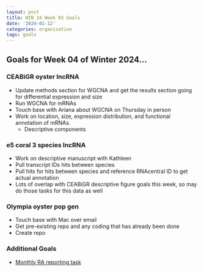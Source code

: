 ```yaml
---
layout: post
title: WIN 24 Week 03 Goals
date: '2024-01-12'
categories: organization
tags: goals
---
```


## Goals for Week 04 of Winter 2024...

### CEABiGR oyster lncRNA
* Update methods section for WGCNA and get the results section going for differential expression and size
* Run WGCNA for mRNAs
* Touch base with Ariana about WGCNA on Thursday in person
* Work on location, size, expression distribution, and functional annotation of mRNAs.
  * Descriptive components

### e5 coral 3 species lncRNA
* Work on descriptive manuscript with Kathleen
* Pull transcript IDs hits between species
* Pull hits for hits between species and reference RNAcentral ID to get actual annotation
* Lots of overlap with CEABiGR descriptive figure goals this week, so may do those tasks for this data as well

### Olympia oyster pop gen
* Touch base with Mac over email
* Get pre-existing repo and any coding that has already been done
* Create repo

### Additional Goals
* [Monthly RA reporting task](https://docs.google.com/forms/d/e/1FAIpQLSd162whQvdjHRkhDHJJf9A59VhLCjJEqaZ7VqKYaixx7rYnFg/viewform)




